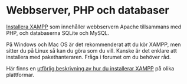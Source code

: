 ---
...
Webbserver, PHP och databaser
==================================

[Installera XAMPP](https://www.apachefriends.org) som innehåller webbservern Apache tillsammans med PHP, och databaserna SQLite och MySQL.

På Windows och Mac OS är det rekommenderat att du kör XAMPP, men sitter du på Linux så kan du göra som du vill. Kanske är det enklare att installera med pakethanteraren. Fråga i forumet om du behöver råd.

Här finns en [utförlig beskrivning av hur du installerar XAMPP](kunskap/installera-en-egen-webbserver-for-utveckling) på olika plattformar.

